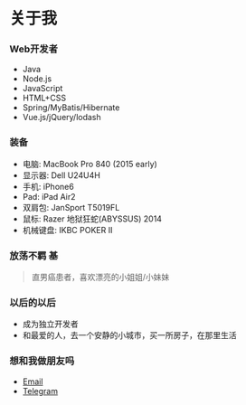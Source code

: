 # 关于我

### Web开发者

- Java
- Node.js
- JavaScript
- HTML+CSS
- Spring/MyBatis/Hibernate
- Vue.js/jQuery/lodash


### 装备

- 电脑: MacBook Pro 840 (2015 early)
- 显示器: Dell U24U4H
- 手机: iPhone6
- Pad: iPad Air2
- 双肩包: JanSport T5019FL
- 鼠标: Razer 地狱狂蛇(ABYSSUS) 2014
- 机械键盘: IKBC POKER II

### 放荡不羁 ~~基~~

> 直男癌患者，喜欢漂亮的小姐姐/小妹妹


### 以后的以后

- 成为独立开发者
- 和最爱的人，去一个安静的小城市，买一所房子，在那里生活
 
 
### 想和我做朋友吗

- [Email](i@ridog.me)
- [Telegram](https://telegram.me/TateChan)
